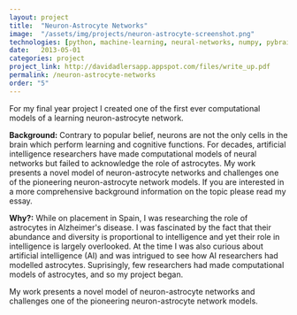 ```yaml
---
layout: project
title:  "Neuron-Astrocyte Networks"
image:  "/assets/img/projects/neuron-astrocyte-screenshot.png"
technologies: [python, machine-learning, neural-networks, numpy, pybrain]
date:   2013-05-01
categories: project
project_link: http://davidadlersapp.appspot.com/files/write_up.pdf
permalink: /neuron-astrocyte-networks
order: "5"
---
```


For my final year project I created one of the first ever computational models of a learning neuron-astrocyte network. 

**Background:** Contrary to popular belief, neurons are not the only cells in the brain which perform learning and cognitive functions. For decades, artificial intelligence researchers have made computational models of neural networks but failed to acknowledge the role of astrocytes. My work presents a novel model of neuron-astrocyte networks and challenges one of the pioneering neuron-astrocyte network models. If you are interested in a more comprehensive background information on the topic please read my essay.

**Why?:** While on placement in Spain, I was researching the role of astrocytes in Alzheimer's disease. I was fascinated by the fact that their abundance and diversity is proportional to intelligence and yet their role in intelligence is largely overlooked. At the time I was also curious about artificial intelligence (AI) and was intrigued to see how AI researchers had modelled astrocytes. Suprisingly, few researchers had made computational models of astrocytes, and so my project began.

My work presents a novel model of neuron-astrocyte networks and challenges one of the pioneering neuron-astrocyte network models.

